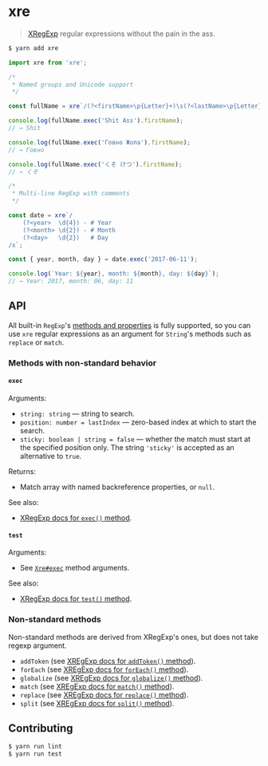 # xre

 >  [XRegExp][xregexp] regular expressions without the pain in the ass.

````bash
$ yarn add xre
````

````javascript
import xre from 'xre';

/*
 * Named groups and Unicode support
 */

const fullName = xre`/(?<firstName>\p{Letter}+)\s(?<lastName>\p{Letter}+)/i`;

console.log(fullName.exec('Shit Ass').firstName);
// → Shit

console.log(fullName.exec('Говно Жопа').firstName);
// → Говно

console.log(fullName.exec('くそ けつ').firstName);
// → くそ

/*
 * Multi-line RegExp with comments
 */

const date = xre`/
    (?<year>  \d{4}) - # Year
    (?<month> \d{2}) - # Month
    (?<day>   \d{2})   # Day
/x`;

const { year, month, day } = date.exec('2017-06-11');

console.log(`Year: ${year}, month: ${month}, day: ${day}`);
// → Year: 2017, month: 06, day: 11
````

## API

All built-in `RegExp`'s [methods and properties][regexp] is fully supported,
so you can use `xre` regular expressions as an argument
for `String`'s methods such as `replace` or `match`.

### Methods with non-standard behavior

#### `exec`

Arguments:

 *  `string: string` — string to search.
 *  `position: number = lastIndex` — zero-based index at which to start the search.
 *  `sticky: boolean | string = false` — whether the match must start at the specified position only.
    The string `'sticky'` is accepted as an alternative to `true`.

Returns:

 *  Match array with named backreference properties, or `null`.

See also:

 *  [XRegExp docs for `exec()` method][exec].

#### `test`

Arguments:

 *  See [`Xre#exec`](#exec) method arguments.

See also:

 *  [XRegExp docs for `test()` method][test].

### Non-standard methods

Non-standard methods are derived from XRegExp's ones, but does not take regexp argument.

 *  `addToken` (see [XREgExp docs for `addToken()` method][addToken]).
 *  `forEach` (see [XREgExp docs for `forEach()` method][forEach]).
 *  `globalize` (see [XREgExp docs for `globalize()` method][globalize]).
 *  `match` (see [XREgExp docs for `match()` method][match]).
 *  `replace` (see [XREgExp docs for `replace()` method][replace]).
 *  `split` (see [XREgExp docs for `split()` method][split]).

## Contributing

````bash
$ yarn run lint
$ yarn run test
````

[regexp]: https://developer.mozilla.org/en-US/docs/Web/JavaScript/Reference/Global_Objects/RegExp
[xregexp]: http://xregexp.com/
[exec]: http://xregexp.com/api/#exec
[test]: http://xregexp.com/api/#test
[addToken]: http://xregexp.com/api/#addToken
[forEach]: http://xregexp.com/api/#forEach
[globalize]: http://xregexp.com/api/#globalize
[match]: http://xregexp.com/api/#match
[replace]: http://xregexp.com/api/#replace
[split]: http://xregexp.com/api/#split
